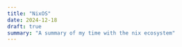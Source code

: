 ```yaml
---
title: "NixOS"
date: 2024-12-18
draft: true
summary: "A summary of my time with the nix ecosystem"
---
```


